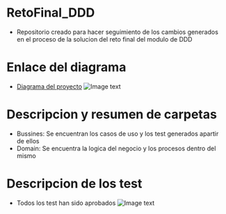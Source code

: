# RetoFinal_DDD
- Repositorio creado para hacer seguimiento de los cambios generados en el proceso de la solucion del reto final del modulo de DDD

# Enlace del diagrama
- [Diagrama del proyecto](https://drive.google.com/file/d/1oHiMYhR6F1S-KFM3DQzodQVo6dkyyO12/view?usp=sharing)
![Image text]()

# Descripcion y resumen de carpetas
- Bussines: Se encuentran los casos de uso y los test generados apartir de ellos
- Domain: Se encuentra la logica del negocio y los procesos dentro del mismo

# Descripcion de los test
- Todos los test han sido aprobados
![Image text]()
